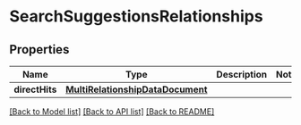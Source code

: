 # SearchSuggestionsRelationships

## Properties
Name | Type | Description | Notes
------------ | ------------- | ------------- | -------------
**directHits** | [**MultiRelationshipDataDocument**](MultiRelationshipDataDocument.md) |  | 

[[Back to Model list]](../README.md#documentation-for-models) [[Back to API list]](../README.md#documentation-for-api-endpoints) [[Back to README]](../README.md)


